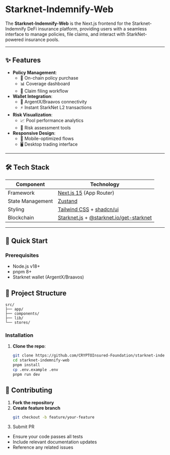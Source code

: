 # Starknet-Indemnify-Web

The **Starknet-Indemnify-Web** is the Next.js frontend for the Starknet-Indemnify DeFi insurance platform, providing users with a seamless interface to manage policies, file claims, and interact with StarkNet-powered insurance pools.

---

## ✨ Features  
- **Policy Management**:  
  - 📝 On-chain policy purchase  
  - 📊 Coverage dashboard  
  - 🔄 Claim filing workflow  
- **Wallet Integration**:  
  - 🔐 ArgentX/Braavos connectivity  
  - ⚡ Instant StarkNet L2 transactions  
- **Risk Visualization**:  
  - 📈 Pool performance analytics  
  - 🚨 Risk assessment tools  
- **Responsive Design**:  
  - 📱 Mobile-optimized flows  
  - 🖥️ Desktop trading interface  

---

## 🛠️ Tech Stack  
| Component           | Technology                                                                 |
|---------------------|---------------------------------------------------------------------------|
| Framework           | [Next.js 15](https://nextjs.org/) (App Router)                           |
| State Management    | [Zustand](https://zustand-demo.pmnd.rs/)                                 |
| Styling            | [Tailwind CSS](https://tailwindcss.com/) + [shadcn/ui](https://ui.shadcn.com/) |
| Blockchain         | [Starknet.js](https://www.starknetjs.com/) + [@starknet.io/get-starknet](https://github.com/starknet-io/get-starknet) |

---

## 🚀 Quick Start  

### Prerequisites  
- Node.js v18+  
- pnpm 8+  
- Starknet wallet (ArgentX/Braavos)

## 📂 Project Structure

```text
src/
├── app/
├── components/
├── lib/
└── stores/
```


### Installation  
1. **Clone the repo**:  
   ```bash
   git clone https://github.com/CRYPTOInsured-Foundation/starknet-indemnify-web.git
   cd starknet-indemnify-web
   pnpm install
   cp .env.example .env
   pnpm run dev
   ```

## 🤝 Contributing

1. **Fork the repository**
2. **Create feature branch**  
   ```bash
   git checkout -b feature/your-feature
3. Submit PR
- Ensure your code passes all tests
- Include relevant documentation updates
- Reference any related issues
